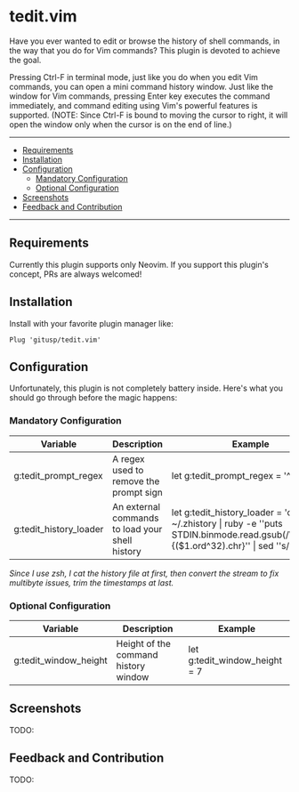 tedit.vim
===

Have you ever wanted to edit or browse the history of shell commands, in the way that you do for Vim commands?
This plugin is devoted to achieve the goal.

Pressing Ctrl-F in terminal mode, just like you do when you edit Vim commands, you can open a mini command history window.
Just like the window for Vim commands, pressing Enter key executes the command immediately, and command editing using Vim's powerful features is supported.
(NOTE: Since Ctrl-F is bound to moving the cursor to right, it will open the window only when the cursor is on the end of line.)

---

* [Requirements](#requirements)
* [Installation](#installation)
* [Configuration](#configuration)
  * [Mandatory Configuration](#mandatory-configuration)
  * [Optional Configuration](#optional-configuration)
* [Screenshots](#screenshots)
* [Feedback and Contribution](#feedback-and-contribution)

---

## Requirements

Currently this plugin supports only Neovim.
If you support this plugin's concept, PRs are always welcomed!

## Installation

Install with your favorite plugin manager like:

```vim
Plug 'gitusp/tedit.vim'
```

## Configuration

Unfortunately, this plugin is not completely battery inside.
Here's what you should go through before the magic happens:

### Mandatory Configuration

| Variable               | Description                                     | Example                                                                                                                                               |
|------------------------|-------------------------------------------------|-------------------------------------------------------------------------------------------------------------------------------------------------------|
| g:tedit_prompt_regex   | A regex used to remove the prompt sign          | let g:tedit_prompt_regex = '^\$ \?'                                                                                                                   |
| g:tedit_history_loader | An external commands to load your shell history | let g:tedit_history_loader = 'cat ~/.zhistory &#124; ruby -e ''puts STDIN.binmode.read.gsub(/\x83(.)/n){($1.ord^32).chr}'' &#124; sed ''s/[^;]*;//''' |

_Since I use zsh, I cat the history file at first, then convert the stream to fix multibyte issues, trim the timestamps at last._

### Optional Configuration

| Variable              | Description                          | Example                       |
|-----------------------|--------------------------------------|-------------------------------|
| g:tedit_window_height | Height of the command history window | let g:tedit_window_height = 7 |

## Screenshots

TODO: 

## Feedback and Contribution

TODO: 
